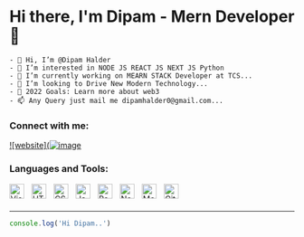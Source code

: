 # Hi there, I'm Dipam - Mern Developer 👋 

```
- 👋 Hi, I’m @Dipam Halder
- 👀 I’m interested in NODE JS REACT JS NEXT JS Python
- 🌱 I’m currently working on MEARN STACK Developer at TCS...
- 💞️ I’m looking to Drive New Modern Technology...
- 🥅 2022 Goals: Learn more about web3
- 📫 Any Query just mail me dipamhalder0@gmail.com...
```







### Connect with me:

[![website](![image](https://user-images.githubusercontent.com/43072215/192222852-7b87fd94-f1d7-4edc-9ee3-b766033716d9.png)](https://codestackr.com#gh-light-mode-only)


### Languages and Tools:
<img align="left" alt="Visual Studio Code" width="26px" src="https://cdn.jsdelivr.net/gh/devicons/devicon/icons/vscode/vscode-original.svg" style="padding-right:10px;" />
<img align="left" alt="HTML5" width="26px" src="https://cdn.jsdelivr.net/gh/devicons/devicon/icons/html5/html5-original.svg" style="padding-right:10px;"/>
<img align="left" alt="CSS3" width="26px" src="https://cdn.jsdelivr.net/gh/devicons/devicon/icons/css3/css3-original.svg" style="padding-right:10px;" />
<img align="left" alt="JavaScript" width="26px" src="https://cdn.jsdelivr.net/gh/devicons/devicon/icons/javascript/javascript-original.svg" style="padding-right:10px;" />
<img align="left" alt="React" width="26px" src="https://cdn.jsdelivr.net/gh/devicons/devicon/icons/react/react-original.svg" style="padding-right:10px;" />
<img align="left" alt="Node.js" width="26px" src="https://cdn.jsdelivr.net/gh/devicons/devicon/icons/nodejs/nodejs-original.svg" style="padding-right:10px;" />
<img align="left" alt="MongoDB" width="26px" src="https://cdn.jsdelivr.net/gh/devicons/devicon/icons/mongodb/mongodb-original.svg" style="padding-right:10px;" />
<img align="left" alt="GitHub" width="26px" src="https://user-images.githubusercontent.com/3369400/139447912-e0f43f33-6d9f-45f8-be46-2df5bbc91289.png" style="padding-right:10px;" />


<br />
<br />

---


```javascript
console.log('Hi Dipam..')
```

<!---
halderdipam/halderdipam is a ✨ special ✨ repository because its `README.md` (this file) appears on your GitHub profile.
You can click the Preview link to take a look at your changes.
--->
